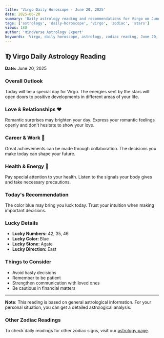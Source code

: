 ```yaml
---
title: 'Virgo Daily Horoscope - June 20, 2025'
date: 2025-06-20
summary: 'Daily astrology reading and recommendations for Virgo on June 20, 2025.'
tags: ['astrology', 'daily-horoscope', 'virgo', 'zodiac', 'stars']
views: 180
author: 'MindVerse Astrology Expert'
keywords: 'Virgo, daily horoscope, astrology, zodiac reading, June 20, 2025'
---
```


## ♍ Virgo Daily Astrology Reading

**Date:** June 20, 2025

### Overall Outlook

Today will be a special day for Virgo. The energies sent by the stars will open doors to positive developments in different areas of your life.

### Love & Relationships ❤️

Romantic surprises may brighten your day. Express your romantic feelings openly and don't hesitate to show your love.

### Career & Work 💼

Great achievements can be made through collaboration. The decisions you make today can shape your future.

### Health & Energy 🌟

Pay special attention to your health. Listen to the signals your body gives and take necessary precautions.

### Today's Recommendation

The color blue may bring you luck today. Trust your intuition when making important decisions.

### Lucky Details

- **Lucky Numbers:** 42, 35, 46
- **Lucky Color:** Blue
- **Lucky Stone:** Agate
- **Lucky Direction:** East

### Things to Consider

- Avoid hasty decisions
- Remember to be patient
- Strengthen communication with loved ones
- Be cautious in financial matters

---

**Note:** This reading is based on general astrological information. For your personal situation, you can get a detailed astrological analysis.

### Other Zodiac Readings

To check daily readings for other zodiac signs, visit our [astrology page](/en/astrology).
